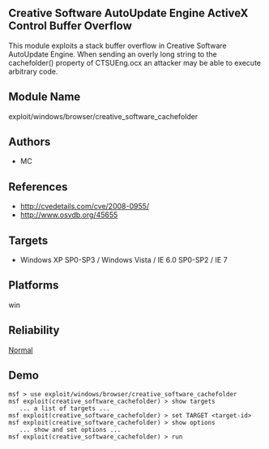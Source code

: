 ## Creative Software AutoUpdate Engine ActiveX Control Buffer Overflow

This module exploits a stack buffer overflow in Creative 
Software AutoUpdate Engine. When sending an overly long 
string to the cachefolder() property of CTSUEng.ocx an 
attacker may be able to execute arbitrary code.


## Module Name
exploit/windows/browser/creative_software_cachefolder

## Authors
* MC


## References
* http://cvedetails.com/cve/2008-0955/
* http://www.osvdb.org/45655



## Targets
* Windows XP SP0-SP3 / Windows Vista / IE 6.0 SP0-SP2 / IE 7


## Platforms
win

## Reliability
[Normal](https://github.com/rapid7/metasploit-framework/wiki/Exploit-Ranking)

## Demo

```
msf > use exploit/windows/browser/creative_software_cachefolder
msf exploit(creative_software_cachefolder) > show targets
   ... a list of targets ...
msf exploit(creative_software_cachefolder) > set TARGET <target-id>
msf exploit(creative_software_cachefolder) > show options
   ... show and set options ...
msf exploit(creative_software_cachefolder) > run
```
    
    